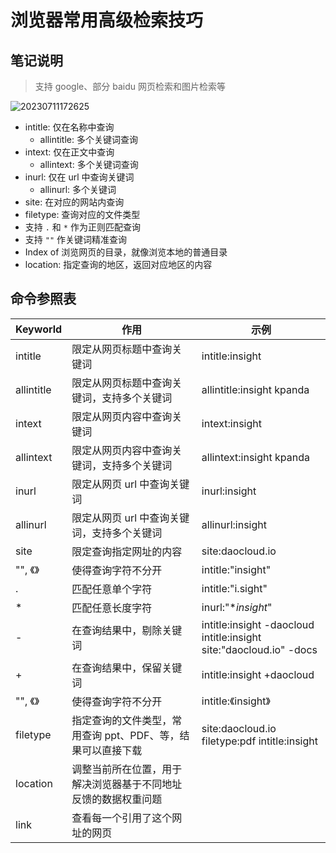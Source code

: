 # 浏览器常用高级检索技巧

## 笔记说明

> 支持 google、部分 baidu 网页检索和图片检索等

![20230711172625](https://img.samzong.me/202307111726902.png)

- intitle: 仅在名称中查询
    - allintitle: 多个关键词查询
- intext: 仅在正文中查询
    - allintext: 多个关键词查询
- inurl: 仅在 url 中查询关键词
    - allinurl: 多个关键词
- site: 在对应的网站内查询
- filetype: 查询对应的文件类型
- 支持 `.` 和 `*` 作为正则匹配查询
- 支持 `""` 作关键词精准查询
- Index of 浏览网页的目录，就像浏览本地的普通目录
- location: 指定查询的地区，返回对应地区的内容

## 命令参照表

| Keyworld   | 作用                                                           | 示例                                                                     |
| ---------- | -------------------------------------------------------------- | ------------------------------------------------------------------------ |
| intitle    | 限定从网页标题中查询关键词                                     | intitle:insight                                                          |
| allintitle | 限定从网页标题中查询关键词，支持多个关键词                     | allintitle:insight kpanda                                                |
| intext     | 限定从网页内容中查询关键词                                     | intext:insight                                                           |
| allintext  | 限定从网页内容中查询关键词，支持多个关键词                     | allintext:insight kpanda                                                 |
| inurl      | 限定从网页 url 中查询关键词                                    | inurl:insight                                                            |
| allinurl   | 限定从网页 url 中查询关键词，支持多个关键词                    | allinurl:insight                                                         |
| site       | 限定查询指定网址的内容                                         | site:daocloud.io                                                         |
| "", 《》   | 使得查询字符不分开                                             | intitle:"insight"                                                        |
| .          | 匹配任意单个字符                                               | intitle:"i.sight"                                                        |
| *          | 匹配任意长度字符                                               | inurl:"**insight*"                                                       |
| -          | 在查询结果中，剔除关键词                                       | intitle:insight -daocloud<br />intitle:insight  site:"daocloud.io" -docs |
| +          | 在查询结果中，保留关键词                                       | intitle:insight +daocloud                                                |
| "", 《》   | 使得查询字符不分开                                             | intitle:《insight》                                                      |
| filetype   | 指定查询的文件类型，常用查询 ppt、PDF、等，结果可以直接下载    | site:daocloud.io filetype:pdf intitle:insight                            |
| location   | 调整当前所在位置，用于解决浏览器基于不同地址反馈的数据权重问题 |                                                                          |
| link       | 查看每一个引用了这个网址的网页                                 |                                                                          |
